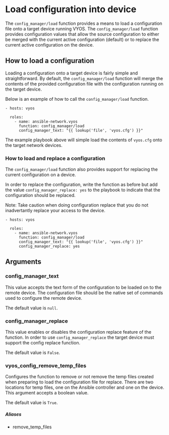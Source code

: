 # Load configuration into device
The `config_manager/load` function provides a means to load a configuration file onto a
target device running VYOS. The `config_manager/load` function provides configuration
values that allow the source configuration to either be merged with the
current active configuration (default) or to replace the current active
configuration on the device.  


## How to load a configuration
Loading a configuration onto a target device is fairly simple and
straightforward. By default, the `config_manager/load` function will merge the
contents of the provided configuration file with the configuration running on
the target device.  

Below is an example of how to call the `config_manager/load` function.

```
- hosts: vyos
  
  roles:
    - name: ansible-network.vyos
      function: config_manager/load
      config_manager_text: "{{ lookup('file', 'vyos.cfg') }}"
```

The example playbook above will simple load the contents of `vyos.cfg` onto the
target network devices.

### How to load and replace a configuration
The `config_manager/load` function also provides support for replacing the current
configuration on a device.

In order to replace the configuration, write the function as before but add the
value `config_manager_replace: yes` to the playbook to indicate that the configuration should
be replaced.

Note: Take caution when doing configuration replace that you do not
inadvertantly replace your access to the device.

```
- hosts: vyos

  roles:
    - name: ansible-network.vyos
      function: config_manager/load
      config_manager_text: "{{ lookup('file', 'vyos.cfg') }}"
      config_manager_replace: yes
```

## Arguments

### config_manager_text

This value accepts the text form of the configuration to be loaded on to the remote device. 
The configuration file should be the native set of commands used to configure the remote device.

The default value is `null`.


### config_manager_replace

This value enables or disables the configuration replace feature of the
function. In order to use `config_manager_replace` the target device must
support the config replace function.

The default value is `False`.


### vyos_config_remove_temp_files

Configures the function to remove or not remove the temp files created when
preparing to load the configuration file for replace. There are two locations
for temp files, one on the Ansible controller and one on the device. This
argument accepts a boolean value.

The default value is `True`.

##### Aliases

* remove_temp_files
